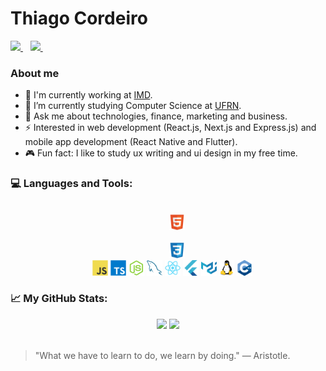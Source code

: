 <!-- ### Hi there 👋 -->

<!--
**ThiagoOliveiraCordeiro/ThiagoOliveiraCordeiro** is a ✨ _special_ ✨ repository because its `README.md` (this file) appears on your GitHub profile.

Here are some ideas to get you started:

- 🔭 I’m currently working on ...
- 🌱 I’m currently learning ...
- 👯 I’m looking to collaborate on ...
- 🤔 I’m looking for help with ...
- 💬 Ask me about ...
- 📫 How to reach me: ...
- 😄 Pronouns: ...
- ⚡ Fun fact: ...
-->

# Thiago Cordeiro

<!-- ### Hey there  <img src="https://media.giphy.com/media/hvRJCLFzcasrR4ia7z/giphy.gif" width="30">! My social media: -->

<p>
  <a href="https://www.linkedin.com/in/thiago-de-oliveira-cordeiro-32562b1b6/">
    <img
      src="https://img.shields.io/badge/linkedin-%230077B5.svg?&style=for-the-badge&logo=linkedin&logoColor=white"
    /> </a
  >&nbsp;&nbsp;
  <a href="mailto:thiagoty52@gmail.com">
    <img
      src="https://img.shields.io/badge/Gmail-D14836?style=for-the-badge&logo=gmail&logoColor=white"
    /> </a
  >&nbsp;&nbsp;
</p>

### About me

- 🔭 I'm currently working at [IMD](https://www.metropoledigital.ufrn.br/portal/).
- 🌱 I’m currently studying Computer Science at [UFRN](https://www.ufrn.br/).
- 💬 Ask me about technologies, finance, marketing and business.
- ⚡ Interested in web development (React.js, Next.js and Express.js) and mobile app development (React Native and Flutter).
- 🎮 Fun fact: I like to study ux writing and ui design in my free time.

<h3>💻 Languages and Tools:</h3>
<div align="center">
  <code>
    <img
      alt="icone do html5"
      height="25"
      width="25"
      src="https://raw.githubusercontent.com/devicons/devicon/master/icons/html5/html5-original.svg"
    />
  </code>
  <code>
    <img
      alt="icone do css3"
      height="25"
      width="25"
      src="https://raw.githubusercontent.com/devicons/devicon/master/icons/css3/css3-original.svg"
    />
  </code>
  <code
    ><img
      alt="icone do JavaScript"
      height="25"
      width="25"
      src="https://raw.githubusercontent.com/devicons/devicon/master/icons/javascript/javascript-original.svg"
  /></code>
  <code
    ><img
      alt="icone do TypeScript"
      height="25"
      width="25"
      src="https://raw.githubusercontent.com/devicons/devicon/master/icons/typescript/typescript-original.svg"
  /></code>
  <code
    ><img
      alt="icone do NodeJS"
      height="25"
      width="25"
      src="https://raw.githubusercontent.com/devicons/devicon/master/icons/nodejs/nodejs-original.svg"
  /></code>
  <code
    ><img
      alt="icone do MySql"
      height="25"
      width="25"
      src="https://raw.githubusercontent.com/devicons/devicon/master/icons/mysql/mysql-original.svg"
  /></code>
    <code
    ><img
      alt="icone do ReactJS"
      height="25"
      width="25"
      src="https://raw.githubusercontent.com/devicons/devicon/master/icons/react/react-original.svg"
  /></code>
  <code
  ><img 
    alt="icone do Flutter"
    height="25"
    width="25"
    src="https://raw.githubusercontent.com/devicons/devicon/1119b9f84c0290e0f0b38982099a2bd027a48bf1/icons/flutter/flutter-original.svg"
  /></code>
  <code
  ><img 
    alt="icone do MaterialUI"
    height="25"
    width="25"
    src="https://raw.githubusercontent.com/devicons/devicon/1119b9f84c0290e0f0b38982099a2bd027a48bf1/icons/materialui/materialui-original.svg"
  /></code>
  <code
    ><img
      alt="icone do Linux"
      height="25"
      width="25"
      src="https://raw.githubusercontent.com/devicons/devicon/master/icons/linux/linux-original.svg"
  /></code>
    <code
    ><img
      alt="icone do CPP"
      height="25"
      width="25"
      src="https://raw.githubusercontent.com/devicons/devicon/master/icons/cplusplus/cplusplus-original.svg"
  /></code>
</div>

<h3>📈 My GitHub Stats:</h3>
<div align="center">
  <img
    height="180em"
    src="https://github-readme-stats.vercel.app/api/top-langs/?username=ThiagoCordeiro52&&theme=react&layout=compact&langs_count=5"
  />
  <img
    height="180em"
    src="https://github-readme-stats.vercel.app/api?username=ThiagoCordeiro52&show_icons=true&theme=react"
  />
</div>
&nbsp;
<blockquote>
  <p>"What we have to learn to do, we learn by doing." ― Aristotle.</p>
</blockquote>
<!-- <p style="align=center;"> -->
<!-- Change the `github-readme-stats.anuraghazra1.vercel.app` to `github-readme-stats.vercel.app`  -->
<!-- </p> -->
<!-- &theme=material-palenight -->
<!-- &theme=gotham -->

<!-- I am a professional dedicated to learning and continuous improvement and passionate about my area of ​​studying, programming. :rocket:

 👨🏽‍💻 Front-end developer with: Html, Css/Sass, JavaScript/TypeScript e React. 💜

:books: Academic background: Graduating in Computer Science from the Universidade Federal do Rio Grande do Norte (UFRN) and technician in Administration from the Instituto Federal de Educação, Ciência e Tecnologia do Rio Grande do Norte (IFRN). -->

